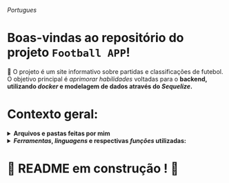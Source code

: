 _Portugues_

# Boas-vindas ao repositório do projeto `Football APP`!

🌱 O projeto é um site informativo sobre partidas e classificações de futebol. O objetivo principal é _aprimorar habilidades_ voltadas para o <strong>backend<strong>, utilizando _docker_ e modelagem de dados através do _Sequelize_.

# Contexto geral:

<details>
    <summary><strong>Arquivos e pastas feitas por mim</strong></summary><br />
</details>

<details>
    <summary><i>Ferramentas</i>, <i>linguagens</i> e respectivas <i>funções</i> utilizadas:</summary>
    * <strong>TypeScript</strong> (linguagem);
    * <strong>MySQL</strong> (banco de dados);
    * <strong>Sequelize</strong> (comunicação banco - backend);
    * <strong>Node.js</strong> (compilação);
    * <strong>Express</strong> (gerenciar requisições);
    * <strong>Express async errors</strong> (capturar erros da aplicação);
    * <strong>JWT</strong> (validação de login com token);
    * <strong>Jest, mocha, chai, sinon</strong> (testes unitários);
</details>


<!-- Olá, Tryber!
Esse é apenas um arquivo inicial para o README do seu projeto.
É essencial que você preencha esse documento por conta própria, ok?
Não deixe de usar nossas dicas de escrita de README de projetos, e deixe sua criatividade brilhar!
:warning: IMPORTANTE: você precisa deixar nítido:
- quais arquivos/pastas foram desenvolvidos por você; 
- quais arquivos/pastas foram desenvolvidos por outra pessoa estudante;
- quais arquivos/pastas foram desenvolvidos pela Trybe.
-->

# :construction: README em construção ! :construction: